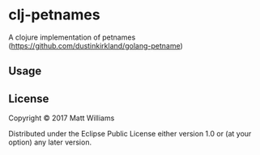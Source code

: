 # clj-petnames

A clojure implementation of petnames (https://github.com/dustinkirkland/golang-petname)

## Usage


## License

Copyright © 2017 Matt Williams

Distributed under the Eclipse Public License either version 1.0 or (at
your option) any later version.
